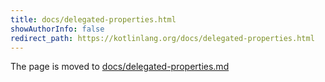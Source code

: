 ```yaml
---
title: docs/delegated-properties.html
showAuthorInfo: false
redirect_path: https://kotlinlang.org/docs/delegated-properties.html
---
```


The page is moved to [docs/delegated-properties.md](docs/delegated-properties.md)
